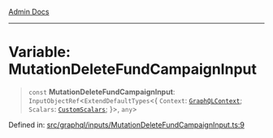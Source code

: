 [Admin Docs](/)

***

# Variable: MutationDeleteFundCampaignInput

> `const` **MutationDeleteFundCampaignInput**: `InputObjectRef`\<`ExtendDefaultTypes`\<\{ `Context`: [`GraphQLContext`](../../../context/type-aliases/GraphQLContext.md); `Scalars`: [`CustomScalars`](../../../scalars/type-aliases/CustomScalars.md); \}\>, `any`\>

Defined in: [src/graphql/inputs/MutationDeleteFundCampaignInput.ts:9](https://github.com/syedali237/talawa-api/blob/8c6154f4daaa502448d207545feda14b4d146e99/src/graphql/inputs/MutationDeleteFundCampaignInput.ts#L9)
